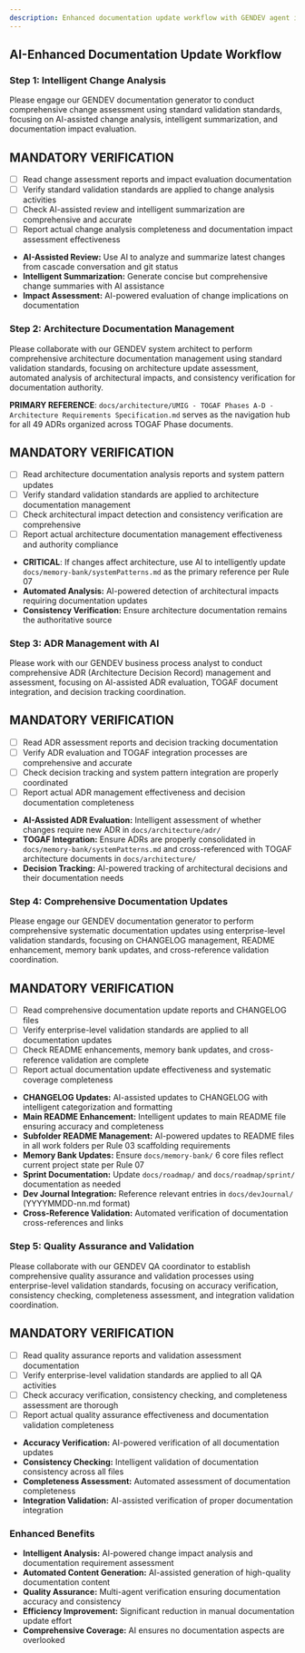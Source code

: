 ```yaml
---
description: Enhanced documentation update workflow with GENDEV agent integration for intelligent analysis, automated content generation, and comprehensive quality assurance.
---
```


## AI-Enhanced Documentation Update Workflow

### Step 1: Intelligent Change Analysis

Please engage our GENDEV documentation generator to conduct comprehensive change assessment using standard validation standards, focusing on AI-assisted change analysis, intelligent summarization, and documentation impact evaluation.

## MANDATORY VERIFICATION

- [ ] Read change assessment reports and impact evaluation documentation
- [ ] Verify standard validation standards are applied to change analysis activities
- [ ] Check AI-assisted review and intelligent summarization are comprehensive and accurate
- [ ] Report actual change analysis completeness and documentation impact assessment effectiveness

- **AI-Assisted Review:** Use AI to analyze and summarize latest changes from cascade conversation and git status
- **Intelligent Summarization:** Generate concise but comprehensive change summaries with AI assistance
- **Impact Assessment:** AI-powered evaluation of change implications on documentation

### Step 2: Architecture Documentation Management

Please collaborate with our GENDEV system architect to perform comprehensive architecture documentation management using standard validation standards, focusing on architecture update assessment, automated analysis of architectural impacts, and consistency verification for documentation authority.

**PRIMARY REFERENCE**: `docs/architecture/UMIG - TOGAF Phases A-D - Architecture Requirements Specification.md` serves as the navigation hub for all 49 ADRs organized across TOGAF Phase documents.

## MANDATORY VERIFICATION

- [ ] Read architecture documentation analysis reports and system pattern updates
- [ ] Verify standard validation standards are applied to architecture documentation management
- [ ] Check architectural impact detection and consistency verification are comprehensive
- [ ] Report actual architecture documentation management effectiveness and authority compliance

- **CRITICAL**: If changes affect architecture, use AI to intelligently update `docs/memory-bank/systemPatterns.md` as the primary reference per Rule 07
- **Automated Analysis:** AI-powered detection of architectural impacts requiring documentation updates
- **Consistency Verification:** Ensure architecture documentation remains the authoritative source

### Step 3: ADR Management with AI

Please work with our GENDEV business process analyst to conduct comprehensive ADR (Architecture Decision Record) management and assessment, focusing on AI-assisted ADR evaluation, TOGAF document integration, and decision tracking coordination.

## MANDATORY VERIFICATION

- [ ] Read ADR assessment reports and decision tracking documentation
- [ ] Verify ADR evaluation and TOGAF integration processes are comprehensive and accurate
- [ ] Check decision tracking and system pattern integration are properly coordinated
- [ ] Report actual ADR management effectiveness and decision documentation completeness

- **AI-Assisted ADR Evaluation:** Intelligent assessment of whether changes require new ADR in `docs/architecture/adr/`
- **TOGAF Integration:** Ensure ADRs are properly consolidated in `docs/memory-bank/systemPatterns.md` and cross-referenced with TOGAF architecture documents in `docs/architecture/`
- **Decision Tracking:** AI-powered tracking of architectural decisions and their documentation needs

### Step 4: Comprehensive Documentation Updates

Please engage our GENDEV documentation generator to perform comprehensive systematic documentation updates using enterprise-level validation standards, focusing on CHANGELOG management, README enhancement, memory bank updates, and cross-reference validation coordination.

## MANDATORY VERIFICATION

- [ ] Read comprehensive documentation update reports and CHANGELOG files
- [ ] Verify enterprise-level validation standards are applied to all documentation updates
- [ ] Check README enhancements, memory bank updates, and cross-reference validation are complete
- [ ] Report actual documentation update effectiveness and systematic coverage completeness

- **CHANGELOG Updates:** AI-assisted updates to CHANGELOG with intelligent categorization and formatting
- **Main README Enhancement:** Intelligent updates to main README file ensuring accuracy and completeness
- **Subfolder README Management:** AI-powered updates to README files in all work folders per Rule 03 scaffolding requirements
- **Memory Bank Updates:** Ensure `docs/memory-bank/` 6 core files reflect current project state per Rule 07
- **Sprint Documentation:** Update `docs/roadmap/` and `docs/roadmap/sprint/` documentation as needed
- **Dev Journal Integration:** Reference relevant entries in `docs/devJournal/` (YYYYMMDD-nn.md format)
- **Cross-Reference Validation:** Automated verification of documentation cross-references and links

### Step 5: Quality Assurance and Validation

Please collaborate with our GENDEV QA coordinator to establish comprehensive quality assurance and validation processes using enterprise-level validation standards, focusing on accuracy verification, consistency checking, completeness assessment, and integration validation coordination.

## MANDATORY VERIFICATION

- [ ] Read quality assurance reports and validation assessment documentation
- [ ] Verify enterprise-level validation standards are applied to all QA activities
- [ ] Check accuracy verification, consistency checking, and completeness assessment are thorough
- [ ] Report actual quality assurance effectiveness and documentation validation completeness

- **Accuracy Verification:** AI-powered verification of all documentation updates
- **Consistency Checking:** Intelligent validation of documentation consistency across all files
- **Completeness Assessment:** Automated assessment of documentation completeness
- **Integration Validation:** AI-assisted verification of proper documentation integration

### Enhanced Benefits

- **Intelligent Analysis:** AI-powered change impact analysis and documentation requirement assessment
- **Automated Content Generation:** AI-assisted generation of high-quality documentation content
- **Quality Assurance:** Multi-agent verification ensuring documentation accuracy and consistency
- **Efficiency Improvement:** Significant reduction in manual documentation update effort
- **Comprehensive Coverage:** AI ensures no documentation aspects are overlooked

